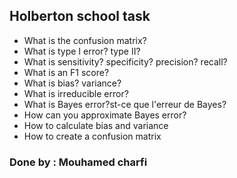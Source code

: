 ## Holberton school task

- What is the confusion matrix?
- What is type I error? type II?
- What is sensitivity? specificity? precision? recall?
- What is an F1 score?
- What is bias? variance?
- What is irreducible error?
- What is Bayes error?st-ce que l'erreur de Bayes?
- How can you approximate Bayes error?
- How to calculate bias and variance
- How to create a confusion matrix

### Done by :  Mouhamed charfi